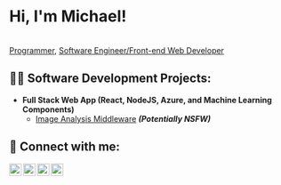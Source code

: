 <h1>Hi, I'm Michael!</h1><br/><a href="https://github.com/Akinsmikopee">Programmer</a>, <a href="https://www.linkedin.com/in/michael-akinyemi/">Software Engineer/Front-end Web Developer</a>
  
<h2>👨‍💻 Software Development Projects:</h2>

- <b>Full Stack Web App (React, NodeJS, Azure, and Machine Learning Components)</b>
  - [Image Analysis Middleware](https://github.com/joshmadakor1/4chan-Image-Analysis-Middleware-C964) <b><i>(Potentially NSFW)</b></i>


<h2> 🤳 Connect with me:</h2>

[<img align="left" alt="MichaelAkinyemi | YouTube" width="22px" src="https://cdn.jsdelivr.net/npm/simple-icons@v3/icons/youtube.svg" />][youtube]
[<img align="left" alt="MichaelAkinyemi | Twitter" width="22px" src="https://cdn.jsdelivr.net/npm/simple-icons@v3/icons/twitter.svg" />][twitter]
[<img align="left" alt="MichaelAkinyemi | LinkedIn" width="22px" src="https://cdn.jsdelivr.net/npm/simple-icons@v3/icons/linkedin.svg" />][linkedin]
[<img align="left" alt="MichaelAkinyemi | Instagram" width="22px" src="https://cdn.jsdelivr.net/npm/simple-icons@v3/icons/instagram.svg" />][instagram]
<!--[<img align="left" alt="MichaelAkinyemi | Whatsapp" width="22px" src="https://drive.google.com/file/d/19rlbdUvQ67cwHbqGrnLYiKj4A10vQSPL/view?usp=drive_link"/>][Whatsapp]-->

[twitter]: https://x.com/AkinsMikopee10
[youtube]: https://facebook.com/AkinsMikopee
[instagram]: https://www.instagram.com/akins_mikopee/
[linkedin]: https://www.linkedin.com/in/michael-akinyemi/
[Whatsapp]: https://wa.link/1v8mia

<!--
**joshmadakor1/joshmadakor1** is a ✨ _special_ ✨ repository because its `README.md` (this file) appears on your GitHub profile.

Here are some ideas to get you started:

- 🔭 I’m currently working on ...
- 🌱 I’m currently learning ...
- 👯 I’m looking to collaborate on ...
- 🤔 I’m looking for help with ...
- 💬 Ask me about ...
- 📫 How to reach me: ...
- 😄 Pronouns: ...
- ⚡ Fun fact: ...
-->
